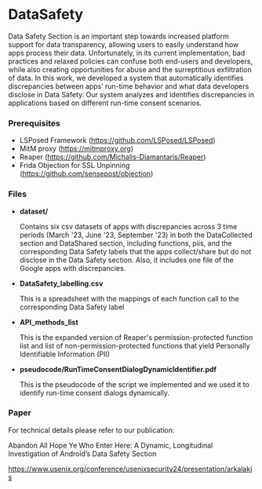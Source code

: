 # DataSafety

Data Safety Section is an important step towards increased platform support for data transparency, allowing users to easily understand how apps process their data.
Unfortunately, in its current implementation, bad practices and relaxed policies can confuse both end-users and developers, while also creating opportunities for abuse and 
the surreptitious exfiltration of data. In this work, we developed a system that automatically identifies discrepancies between apps’ run-time behavior and what data developers 
disclose in Data Safety. Our system analyzes and identifies discrepancies in applications based on different run-time consent scenarios.

### Prerequisites

* LSPosed Framework (https://github.com/LSPosed/LSPosed)
* MitM proxy (https://mitmproxy.org)
* Reaper (https://github.com/Michalis-Diamantaris/Reaper)
* Frida Objection for SSL Unpinning (https://github.com/sensepost/objection)

### Files

* **dataset/**
  
  Contains six csv datasets of apps with discrepancies across 3 time periods (March '23, June '23, September '23) in both the DataCollected section and DataShared section, including functions, piis, and the corresponding
  Data Safety labels that the apps collect/share but do not disclose in the Data Safety section. Also, it includes one file of the Google apps with discrepancies.
  
* **DataSafety_labelling.csv**

  This is a spreadsheet with the mappings of each function call to the corresponding Data Safety label

* **API_methods_list**

  This is the expanded version of Reaper's permission-protected function list and list of non-permission-protected functions that yield Personally Identifiable Information (PII) 

* **pseudocode/RunTimeConsentDialogDynamicIdentifier.pdf**

  This is the pseudocode of the script we implemented and we used it to identify run-time consent dialogs dynamically.

### Paper

For technical details please refer to our publication:

Abandon All Hope Ye Who Enter Here: A Dynamic, Longitudinal Investigation of Android’s Data Safety Section

https://www.usenix.org/conference/usenixsecurity24/presentation/arkalakis
